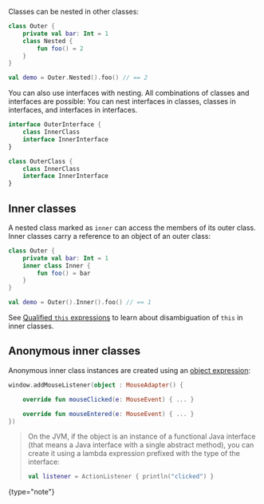 [//]: # (title: Nested and inner classes)

Classes can be nested in other classes:

```kotlin
class Outer {
    private val bar: Int = 1
    class Nested {
        fun foo() = 2
    }
}

val demo = Outer.Nested().foo() // == 2
```

You can also use interfaces with nesting. All combinations of classes and interfaces are possible: You can nest interfaces
in classes, classes in interfaces, and interfaces in interfaces.

```kotlin
interface OuterInterface {
    class InnerClass
    interface InnerInterface
}

class OuterClass {
    class InnerClass
    interface InnerInterface
}
```

## Inner classes

A nested class marked as `inner` can access the members of its outer class. Inner classes carry a reference to an object of an outer class:

```kotlin
class Outer {
    private val bar: Int = 1
    inner class Inner {
        fun foo() = bar
    }
}

val demo = Outer().Inner().foo() // == 1
```

See [Qualified `this` expressions](this-expressions.md) to learn about disambiguation of `this` in inner classes.

## Anonymous inner classes

Anonymous inner class instances are created using an [object expression](object-declarations.md#object-expressions):

```kotlin
window.addMouseListener(object : MouseAdapter() {

    override fun mouseClicked(e: MouseEvent) { ... }

    override fun mouseEntered(e: MouseEvent) { ... }
})
```

> On the JVM, if the object is an instance of a functional Java interface (that means a Java interface with a single 
> abstract method), you can create it using a lambda expression prefixed with the type of the interface:
>
>```kotlin
> val listener = ActionListener { println("clicked") }
> ```
>
{type="note"}

